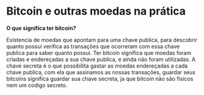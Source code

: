 # Bitcoin e outras moedas na prática

**O que significa ter bitcoin?**

Existencia de moedas que apontam para uma chave publica, para descobrir quanto possui verifica as transações que ocorreram com essa chave publica para saber quanto possui. Ter bitcoin significa que moedas foram criadas e endereçadas a sua chave publica, e ainda não foram utilizadas. A chave secreta é o que possibilita gastar as moedas endereçadas a cada chave publica, com ela que assinamos as nossas transações, guardar seus bitcoins significa guardar sua chave secreta, ja que bitcoin não são fisicos nem um codigo secreto.